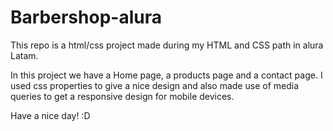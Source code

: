 # Barbershop-alura
This repo is a html/css project made during my HTML and CSS path in alura Latam. 

In this project we have a Home page, a products page and a contact page.
I used css properties to give a nice design and also made use of media queries
to get a responsive design for mobile devices. 

Have a nice day! :D
